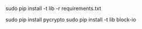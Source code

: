 sudo pip install -t lib -r requirements.txt


sudo pip install pycrypto
sudo pip install -t lib block-io
